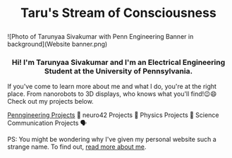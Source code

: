 # <p align="center">Taru's Stream of Consciousness</p>
![Photo of Tarunyaa Sivakumar with Penn Engineering Banner in background](Website banner.png)
### <p align="center">Hi! I'm Tarunyaa Sivakumar and I'm an Electrical Engineering Student at the University of Pennsylvania.</p>
If you've come to learn more about me and what I do, you're at the right place. From nanorobots to 3D displays, who knows what you'll find!😉😄 Check out my projects below. 

[Penngineering Projects](https://tarunyaa.github.io/penngineering-projects/) 🦾  neuro42 Projects 🧠  Physics Projects 🔭  Science Communication Projects 🗣
  
PS: You might be wondering why I've given my personal website such a strange name. To find out, [read more about me](https://tarunyaa.github.io/#more-about-me).

